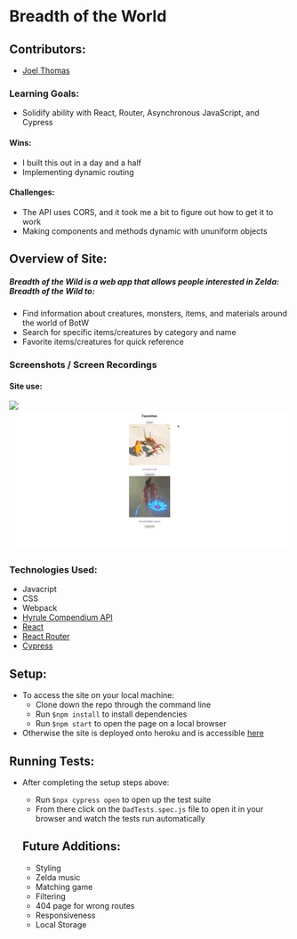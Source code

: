 # Breadth of the World

## Contributors:
* [Joel Thomas](https://github.com/Shakikka)

### Learning Goals:
 * Solidify ability with React, Router, Asynchronous JavaScript, and Cypress
#### Wins:
 * I built this out in a day and a half
 * Implementing dynamic routing
#### Challenges:
  * The API uses CORS, and it took me a bit to figure out how to get it to work
  * Making components and methods dynamic with ununiform objects


## Overview of Site:
##### Breadth of the Wild is a web app that allows people interested in Zelda: Breadth of the Wild to:
  * Find information about creatures, monsters, items, and materials around the world of BotW
  * Search for specific items/creatures by category and name
  * Favorite items/creatures for quick reference

### Screenshots / Screen Recordings
#### Site use:
<img src='./src/zelda-giph-1.gif'/>

<img src='./src/zelda-giph-2.gif'/>

### Technologies Used:
* Javacript
* CSS
* Webpack
* [Hyrule Compendium API](https://github.com/gadhagod/Hyrule-Compendium-API)
* [React](https://reactjs.org/)
* [React Router](https://reactrouter.com/)
* [Cypress](https://www.cypress.io/)

## Setup:
* To access the site on your local machine:
  * Clone down the repo through the command line
  * Run `$npm install` to install dependencies
  * Run `$npm start` to open the page on a local browser
* Otherwise the site is deployed onto heroku and is accessible [here]() 

## Running Tests:
* After completing the setup steps above:
  * Run `$npx cypress open` to open up the test suite
  * From there click on the `DadTests.spec.js` file to open it in your browser and watch the tests run automatically

  ## Future Additions:
  * Styling
  * Zelda music
  * Matching game
  * Filtering
  * 404 page for wrong routes
  * Responsiveness
  * Local Storage